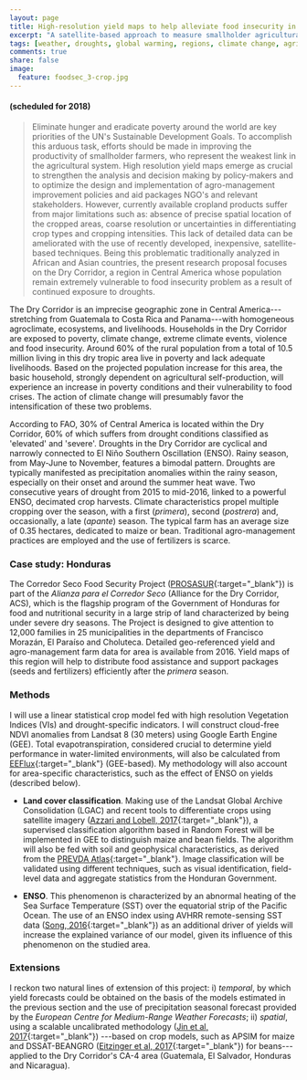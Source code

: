 ```yaml
---
layout: page
title: High-resolution yield maps to help alleviate food insecurity in the Central American Dry Corridor
excerpt: "A satellite-based approach to measure smallholder agricultural productivity in drought-exposed areas in Honduras"
tags: [weather, droughts, global warming, regions, climate change, agriculture, crop, yields, adaptation, remote sensing, satellite, Smallholder agriculture, High-resolution, SCYM, Land cover, Google Earth Engine, Random Forest]
comments: true
share: false
image:
  feature: foodsec_3-crop.jpg
---
```


#### (scheduled for 2018)

>Eliminate hunger and eradicate poverty around the world are key priorities of the UN's Sustainable Development Goals. To accomplish this arduous task, efforts should be made in improving the productivity of smallholder farmers, who represent the weakest link in the agricultural system. High resolution yield maps emerge as crucial to strengthen the analysis and decision making by policy-makers and to optimize the design and implementation of agro-management improvement policies and aid packages NGO's and relevant stakeholders. However, currently available cropland products suffer from major limitations such as: absence of precise spatial location of the cropped areas, coarse resolution or uncertainties in differentiating crop types and cropping intensities. This lack of detailed data can be ameliorated with the use of recently developed, inexpensive, satellite-based techniques. Being this problematic traditionally analyzed in African and Asian countries, the present research proposal focuses on the Dry Corridor, a region in Central America whose population remain extremely vulnerable to food insecurity problem as a result of continued exposure to droughts.

The Dry Corridor is an imprecise geographic zone in Central America---stretching from Guatemala to Costa Rica and Panama---with homogeneous agroclimate, ecosystems, and livelihoods. Households in the Dry Corridor are exposed to poverty, climate change, extreme climate events, violence and food insecurity. Around 60% of the rural population from a total of 10.5 million living in this dry tropic area live in poverty and lack adequate livelihoods. Based on the projected population increase for this area, the basic household, strongly dependent on agricultural self-production, will experience an increase in poverty conditions and their vulnerability to food crises. The action of climate change will presumably favor the intensification of these two problems.

According to FAO, 30% of Central America is located within the Dry Corridor, 60% of which suffers from drought conditions classified as 'elevated' and 'severe'. Droughts in the Dry Corridor are cyclical and narrowly connected to El Niño Southern Oscillation (ENSO). Rainy season, from May-June to November, features a bimodal pattern. Droughts are typically manifested as precipitation anomalies within the rainy season, especially on their onset and around the summer heat wave. Two consecutive years of drought from 2015 to mid-2016, linked to a powerful ENSO, decimated crop harvests. Climate characteristics propel multiple cropping over the season, with a first (*primera*), second (*postrera*) and, occasionally, a late (*apante*) season. The typical farm has an average size of 0.35 hectares, dedicated to maize or bean. Traditional agro-management practices are employed and the use of fertilizers is scarce. 

### Case study: Honduras
The Corredor Seco Food Security Project ([PROSASUR](http://www.mcahonduras.hn/acs-prosasur/){:target="_blank"}) is part of the *Alianza para el Corredor Seco* (Alliance for the Dry Corridor, ACS), which is the flagship program of the Government of Honduras for food and nutritional security in a large strip of land characterized by being under severe dry seasons. The Project is designed to give attention to 12,000 families in 25 municipalities in the departments of Francisco Morazán, El Paraíso and Choluteca. Detailed geo-referenced yield and agro-management farm data for area is available from 2016. Yield maps of this region will help to distribute food assistance and support packages (seeds and fertilizers) efficiently after the *primera* season.

### Methods
I will use a linear statistical crop model fed with high resolution Vegetation Indices (VIs) and drought-specific indicators. I will construct cloud-free NDVI anomalies from Landsat 8 (30 meters) using Google Earth Engine (GEE). Total evapotranspiration, considered crucial to determine yield performance in water-limited environments, will also be calculated from [EEFlux](https://eeflux-level1.appspot.com/){:target="_blank"} (GEE-based). My methodology will also account for area-specific characteristics, such as the effect of ENSO on yields (described below).

- **Land cover classification**. Making use of the Landsat Global Archive Consolidation (LGAC) and recent tools to differentiate crops using satellite imagery ([Azzari and Lobell, 2017](http://www.sciencedirect.com/science/article/pii/S0034425717302237){:target="_blank"}), a supervised classification algorithm based in Random Forest will be implemented in GEE to distinguish maize and bean fields. The algorithm will also be fed with soil and geophysical characteristics, as derived from the [PREVDA Atlas](http://www.sica.int/prevda/){:target="_blank"}. Image classification will be validated using different techniques, such as visual identification, field-level data and aggregate statistics from the Honduran Government.

- **ENSO**. This phenomenon is characterized by an abnormal heating of the Sea Surface Temperature (SST) over the equatorial strip of the Pacific Ocean. The use of an ENSO index using AVHRR remote-sensing SST data ([Song, 2016](http://www.tandfonline.com/doi/full/10.1080/01431161.2015.1125553){:target="_blank"}) as an additional driver of yields will increase the explained variance of our model, given its influence of this phenomenon on the studied area.

### Extensions
I reckon two natural lines of extension of this project: i) *temporal*, by which yield forecasts could be obtained on the basis of the models estimated in the previous section and the use of precipitation seasonal forecast provided by the *European Centre for Medium-Range Weather Forecasts*; ii) *spatial*, using a scalable uncalibrated methodology ([Jin et al, 2017](http://www.mdpi.com/2072-4292/9/9/931){:target="_blank"}) ---based on crop models, such as APSIM for maize and DSSAT-BEANGRO ([Eitzinger et al, 2017](https://link.springer.com/article/10.1007/s11027-015-9696-2){:target="_blank"}) for beans---applied to the Dry Corridor's CA-4 area (Guatemala, El Salvador, Honduras and Nicaragua).
